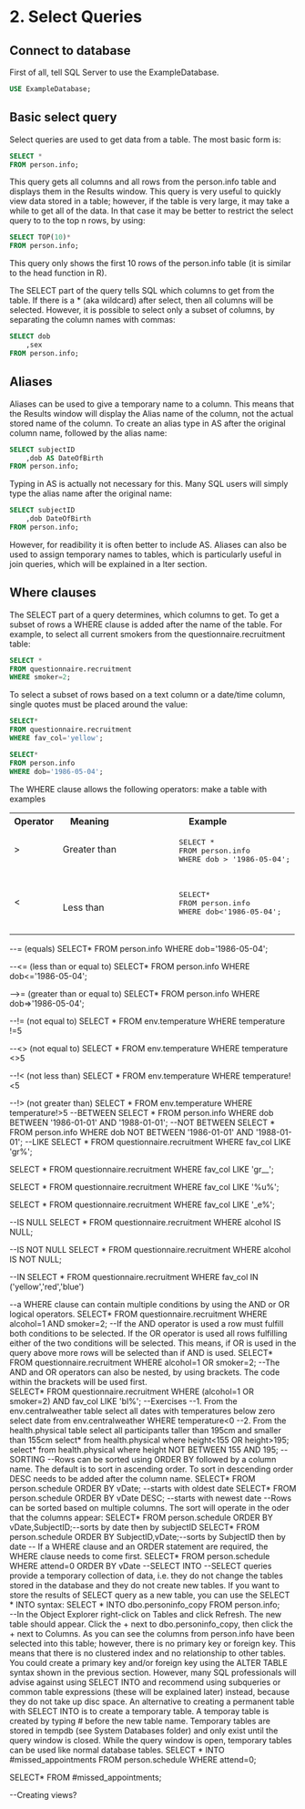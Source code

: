 # 2. Select Queries
## Connect to database
First of all, tell SQL Server to use the ExampleDatabase.
```SQL
USE ExampleDatabase;
```
## Basic select query
Select queries are used to get data from a table. The most basic form is:
```SQL
SELECT *
FROM person.info;
```
This query gets all columns and all rows from the person.info table and displays them in the Results window. This query is very useful to quickly view data stored in a table; however, if the table is very large, it may take a while to get all of the data. In that case it may be better to restrict the select query to to the top n rows, by using:
```SQL
SELECT TOP(10)*
FROM person.info;
```
This query only shows the first 10 rows of the person.info table (it is similar to the head function in R). 

The SELECT part of the query tells SQL which columns to get from the table. If there is a * (aka wildcard) after select, then all columns will be selected. However, it is possible to select only a subset of columns, by separating the column names with commas:
```SQL
SELECT dob
	,sex
FROM person.info;
```
## Aliases 
Aliases can be used to give a temporary name to a column. This means that the Results window will display the Alias name of the column, not the actual stored name of the column. To create an alias type in AS after the original column name, followed by the alias name:
```SQL
SELECT subjectID
	,dob AS DateOfBirth
FROM person.info;		
```
Typing in AS is actually not necessary for this. Many SQL users will simply type the alias name after the original name:
```SQL
SELECT subjectID
	,dob DateOfBirth
FROM person.info;
```
However, for readibility it is often better to include AS. Aliases can also be used to assign temporary names to tables, which is particularly useful in join queries, which will be explained in a lter section.
## Where clauses
The SELECT part of a query determines, which columns to get. To get a subset of rows a WHERE clause is added after the name of the table. For example, to select all current smokers from the questionnaire.recruitment table:
```SQL
SELECT *
FROM questionnaire.recruitment
WHERE smoker=2;
```
To select a subset of rows based on a text column or a date/time column, single quotes must be placed around the value:
```SQL
SELECT*
FROM questionnaire.recruitment
WHERE fav_col='yellow';

SELECT*
FROM person.info
WHERE dob='1986-05-04';
```
The WHERE clause allows the following operators: make a table with examples
<table>
	<tr>
		<th>Operator</th>
		<th>Meaning</th>
		<th>Example</th>
	</tr>
	<tr>
		<td>
			><br/><br/>
		</td>
		<td>
			Greater than<br/><br/>	
		</td>
		<td>
			<pre lang="sql">
			SELECT *
			FROM person.info
			WHERE dob > '1986-05-04';
			</pre>
		</td>
	</tr>
	<tr>
		<td>
		<<br/><br/>
		</td>
		<td>
			Less than
		</td>
		<td>
			<pre lang="sql">
			SELECT*
			FROM person.info
			WHERE dob<'1986-05-04';
			</pre>
		</td>
	</tr>	
</table>







--= (equals)
SELECT*
FROM person.info
WHERE dob='1986-05-04';

--<= (less than or equal to)
SELECT*
FROM person.info
WHERE dob<='1986-05-04';

-->= (greater than or equal to)
SELECT*
FROM person.info
WHERE dob=>'1986-05-04';

--!= (not equal to)
SELECT *
FROM env.temperature
WHERE temperature !=5

--<> (not equal to)
SELECT *
FROM env.temperature
WHERE temperature <>5

--!< (not less than)
SELECT *
FROM env.temperature
WHERE temperature!<5

--!> (not greater than) 
SELECT *
FROM env.temperature
WHERE temperature!>5
--BETWEEN
SELECT *
FROM person.info
WHERE dob BETWEEN '1986-01-01' AND '1988-01-01';
--NOT BETWEEN
SELECT *
FROM person.info
WHERE dob NOT BETWEEN '1986-01-01' AND '1988-01-01';
--LIKE
SELECT *
FROM questionnaire.recruitment
WHERE fav_col LIKE 'gr%';

SELECT *
FROM questionnaire.recruitment
WHERE fav_col LIKE 'gr__';

SELECT *
FROM questionnaire.recruitment
WHERE fav_col LIKE '%u%';

SELECT *
FROM questionnaire.recruitment
WHERE fav_col LIKE '_e%';

--IS NULL
SELECT *
FROM questionnaire.recruitment
WHERE alcohol IS NULL;

--IS NOT NULL
SELECT *
FROM questionnaire.recruitment
WHERE alcohol IS NOT NULL;

--IN
SELECT *
FROM questionnaire.recruitment
WHERE fav_col IN ('yellow','red','blue')

--a WHERE clause can contain multiple conditions by using the AND or OR logical operators.
SELECT*
FROM questionnaire.recruitment
WHERE alcohol=1 AND smoker=2;
--If the AND operator is used a row must fulfill both conditions to be selected. If the OR operator is used all rows fulfilling either of the two conditions will be selected. This means, if OR is used in the query above more rows will be selected than if AND is used. 
SELECT*
FROM questionnaire.recruitment
WHERE alcohol=1 OR smoker=2;
--The AND and OR operators can also be nested, by using brackets. The code within the brackets will be used first.  
SELECT*
FROM questionnaire.recruitment
WHERE (alcohol=1 OR smoker=2) AND fav_col LIKE 'bl%';
--Exercises
--1. From the env.centralweather table select all dates with temperatures below zero
select date
from env.centralweather
WHERE temperature<0
--2. From the health.physical table select all participants taller than 195cm and smaller than 155cm
select*
from health.physical
where height<155 OR height>195;
select*
from health.physical
where height NOT BETWEEN 155 AND 195;
--SORTING
--Rows can be sorted using ORDER BY followed by a column name. The default is to sort in ascending order. To sort in descending order DESC needs to be added after the column name.
SELECT*
FROM person.schedule
ORDER BY vDate; --starts with oldest date
SELECT*
FROM person.schedule
ORDER BY vDate DESC; --starts with newest date
--Rows can be sorted based on multiple columns. The sort will operate in the oder that the columns appear:
SELECT*
FROM person.schedule
ORDER BY vDate,SubjectID;--sorts by date then by subjectID
SELECT*
FROM person.schedule
ORDER BY SubjectID,vDate;--sorts by SubjectID then by date
-- If a WHERE clause and an ORDER statement are required, the WHERE clause needs to come first.
SELECT*
FROM person.schedule 
WHERE attend=0
ORDER BY vDate
--SELECT INTO
--SELECT queries provide a temporary collection of data, i.e. they do not change the tables stored in the database and they do not create new tables. If you want to store the results of SELECT query as a new table, you can use the SELECT * INTO syntax:
SELECT *
INTO dbo.personinfo_copy
FROM person.info;  
--In the Object Explorer right-click on Tables and click Refresh. The new table should appear. Click the + next to dbo.personinfo_copy, then click the + next to Columns. As you can see the columns from person.info have been selected into this table; however, there is no primary key or foreign key. This means that there is no clustered index and no relationship to other tables. You could create a primary key and/or foreign key using the ALTER TABLE syntax shown in the previous section. However, many SQL professionals will advise against using SELECT INTO and recommend using subqueries or common table expressions (these will be explained later) instead, because they do not take up disc space. An alternative to creating a permanent table with SELECT INTO is to create a temporary table. A temporay table is created by typing # before the new table name. Temporary tables are stored in tempdb (see System Databases folder) and only exist until the query window is closed. While the query window is open, temporary tables can be used like normal database tables. 
SELECT *
INTO #missed_appointments
FROM person.schedule
WHERE attend=0;  

SELECT*
FROM #missed_appointments;  


--Creating views?
